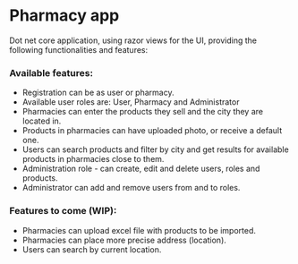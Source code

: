# Pharmacy app
Dot net core application, using razor views for the UI, providing the following functionalities and features:
### Available features:
- Registration can be as user or pharmacy.
- Available user roles are: User, Pharmacy and Administrator
- Pharmacies can enter the products they sell and the city they are located in.
- Products in pharmacies can have uploaded photo, or receive a default one.
- Users can search products and filter by city and get results for available products in pharmacies close to them. 
- Administration role - can create, edit and delete users, roles and products.
- Administrator can add and remove users from and to roles.

### Features to come (WIP):
- Pharmacies can upload excel file with products to be imported.
- Pharmacies can place more precise address (location).
- Users can search by current location.